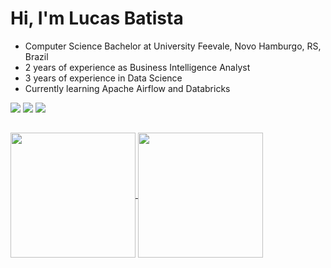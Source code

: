 # Hi, I'm Lucas Batista

- Computer Science Bachelor at University Feevale, Novo Hamburgo, RS, Brazil
- 2 years of experience as Business Intelligence Analyst
- 3 years of experience in Data Science
- Currently learning Apache Airflow and Databricks

  
<div>
  <a href="https://www.linkedin.com/in/lucasbatistaf/" target="_blank"><img src="https://img.shields.io/badge/-LinkedIn-%230077B5?style=for-the-badge&logo=linkedin&logoColor=white" target="_blank"></a>   
  <a href="https://instagram.com/lucasbatsta" target="_blank"><img src="https://img.shields.io/badge/-Instagram-%23E4405F?style=for-the-badge&logo=instagram&logoColor=white" target="_blank"></a>
  <a href = "mailto:lucaasbatista182@gmail.com"><img src="https://img.shields.io/badge/Gmail-D14836?style=for-the-badge&logo=gmail&logoColor=white" target="_blank">   </a>
</div>

##

<div>
  <a href="https://github.com/lucasbatistaf/github-readme-stats">
    <img height=200 align="center" src="https://github-readme-stats-lucasbatistafs-projects.vercel.app/api?username=lucasbatistaf&show_icons=true&theme=dark&include_all_commits=true&count_private=true"/>
  </a>
  <a href="https://github.com/lucasbatistaf/github-readme-stats">
    <img height=200 align="center" src="https://github-readme-stats-lucasbatistafs-projects.vercel.app/api/top-langs?username=lucasbatistaf&layout=donut&langs_count=8&show_icons=true&theme=dark&include_all_commits=true&count_private=true" />
  </a>
</div>
